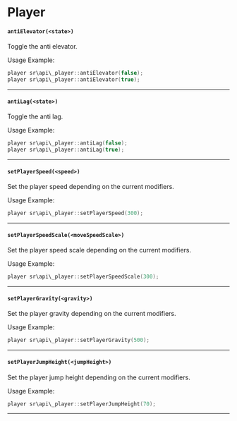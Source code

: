 # Player

#### ``antiElevator(<state>)``
Toggle the anti elevator.

Usage Example:
```c
player sr\api\_player::antiElevator(false);
player sr\api\_player::antiElevator(true);
```
<hr>

#### ``antiLag(<state>)``
Toggle the anti lag.

Usage Example:
```c
player sr\api\_player::antiLag(false);
player sr\api\_player::antiLag(true);
```
<hr>

#### ``setPlayerSpeed(<speed>)``
Set the player speed depending on the current modifiers.

Usage Example:
```c
player sr\api\_player::setPlayerSpeed(300);
```
<hr>

#### ``setPlayerSpeedScale(<moveSpeedScale>)``
Set the player speed scale depending on the current modifiers.

Usage Example:
```c
player sr\api\_player::setPlayerSpeedScale(300);
```
<hr>

#### ``setPlayerGravity(<gravity>)``
Set the player gravity depending on the current modifiers.

Usage Example:
```c
player sr\api\_player::setPlayerGravity(500);
```
<hr>

#### ``setPlayerJumpHeight(<jumpHeight>)``
Set the player jump height depending on the current modifiers.

Usage Example:
```c
player sr\api\_player::setPlayerJumpHeight(70);
```
<hr>
